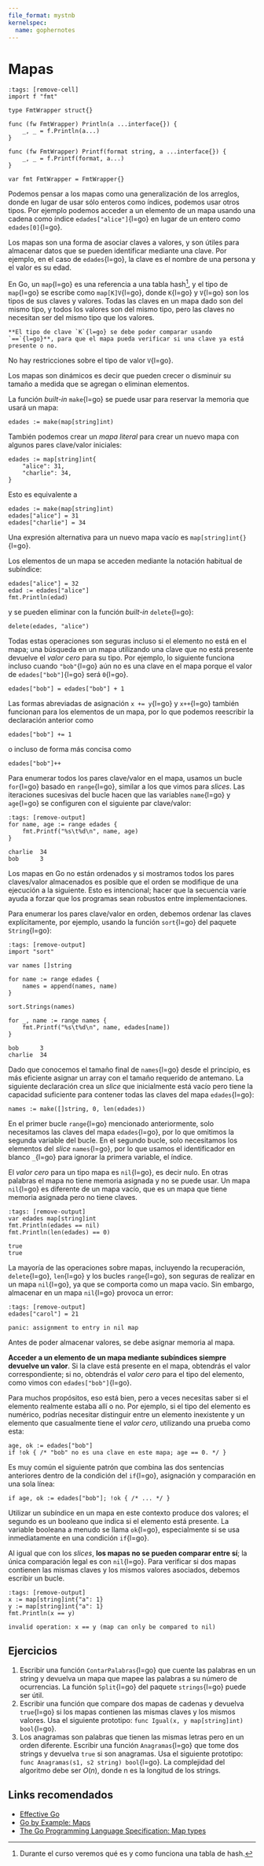 ```yaml
---
file_format: mystnb
kernelspec:
  name: gophernotes
---
```


# Mapas

<!--
Esta celda oculta nos permite usar `fmt.Println` sin necesidad de importar
"fmt", el objetivo es que no se imprima la salida que tiene `fmt.Println` ya
que devuelve la cantidad de caracteres impresos y un error.
-->

```{code-cell} go
:tags: [remove-cell]
import f "fmt"

type FmtWrapper struct{}

func (fw FmtWrapper) Println(a ...interface{}) {
    _, _ = f.Println(a...)
}

func (fw FmtWrapper) Printf(format string, a ...interface{}) {
    _, _ = f.Printf(format, a...)
}

var fmt FmtWrapper = FmtWrapper{}
```

Podemos pensar a los mapas como una generalización de los arreglos, donde en lugar de usar sólo enteros como índices, podemos usar otros tipos. Por ejemplo podemos acceder a un elemento de un mapa usando una cadena como índice `edades["alice"]`{l=go} en lugar de un entero como `edades[0]`{l=go}.

Los mapas son una forma de asociar claves a valores, y son útiles para almacenar datos que se pueden identificar mediante una clave. Por ejemplo, en el caso de `edades`{l=go}, la clave es el nombre de una persona y el valor es su edad.

En Go, un `map`{l=go} es una referencia a una tabla hash[^1], y el tipo de `map`{l=go} se escribe como `map[K]V`{l=go}, donde `K`{l=go} y `V`{l=go} son los tipos de sus claves y valores. Todas las claves en un mapa dado son del mismo tipo, y todos los valores son del mismo tipo, pero las claves no necesitan ser del mismo tipo que los valores.

[^1]: Durante el curso veremos qué es y como funciona una tabla de hash.

```{important}
**El tipo de clave `K`{l=go} se debe poder comparar usando `==`{l=go}**, para que el mapa pueda verificar si una clave ya está presente o no.
```

No hay restricciones sobre el tipo de valor `V`{l=go}.

Los mapas son dinámicos es decir que pueden crecer o disminuir su tamaño a medida que se agregan o eliminan elementos.

La función _built-in_ `make`{l=go} se puede usar para reservar la memoria que usará un mapa:

```{code-cell} go
edades := make(map[string]int)
```

También podemos crear un _mapa literal_ para crear un nuevo mapa con algunos pares clave/valor iniciales:

```{code-cell} go
edades := map[string]int{
    "alice": 31,
    "charlie": 34,
}
```

Esto es equivalente a

```{code-cell} go
edades := make(map[string]int)
edades["alice"] = 31
edades["charlie"] = 34
```

Una expresión alternativa para un nuevo mapa vacío es `map[string]int{}`{l=go}.

Los elementos de un mapa se acceden mediante la notación habitual de subíndice:

```{code-cell} go
edades["alice"] = 32
edad := edades["alice"]
fmt.Println(edad)
```

y se pueden eliminar con la función _built-in_ `delete`{l=go}:

```{code-cell} go
delete(edades, "alice")
```

Todas estas operaciones son seguras incluso si el elemento no está en el mapa; una búsqueda en un mapa utilizando una clave que no está presente devuelve el _valor cero_ para su tipo. Por ejemplo, lo siguiente funciona incluso cuando `"bob"`{l=go} aún no es una clave en el mapa porque el valor de `edades["bob"]`{l=go} será `0`{l=go}.

```{code-cell} go
edades["bob"] = edades["bob"] + 1
```

Las formas abreviadas de asignación `x += y`{l=go} y `x++`{l=go} también funcionan para los elementos de un mapa, por lo que podemos reescribir la declaración anterior como

```{code-cell} go
edades["bob"] += 1
```

o incluso de forma más concisa como

```{code-cell} go
edades["bob"]++
```

Para enumerar todos los pares clave/valor en el mapa, usamos un bucle `for`{l=go} basado en `range`{l=go}, similar a los que vimos para _slices_. Las iteraciones sucesivas del bucle hacen que las variables `name`{l=go} y `age`{l=go} se configuren con el siguiente par clave/valor:

```{code-cell} go
:tags: [remove-output]
for name, age := range edades {
    fmt.Printf("%s\t%d\n", name, age)
}
```

```output
charlie  34
bob      3
```

Los mapas en Go no están ordenados y si mostramos todos los pares claves/valor almacenados es posible que el orden se modifique de una ejecución a la siguiente. Esto es intencional; hacer que la secuencia varíe ayuda a forzar que los programas sean robustos entre implementaciones.

Para enumerar los pares clave/valor en orden, debemos ordenar las claves explícitamente, por ejemplo, usando la función `sort`{l=go} del paquete `String`{l=go}:

```{code-cell} go
:tags: [remove-output]
import "sort"

var names []string

for name := range edades {
    names = append(names, name)
}

sort.Strings(names)

for _, name := range names {
    fmt.Printf("%s\t%d\n", name, edades[name])
}
```

```output
bob      3
charlie  34
```

Dado que conocemos el tamaño final de `names`{l=go} desde el principio, es más eficiente asignar un array con el tamaño requerido de antemano. La siguiente declaración crea un _slice_ que inicialmente está vacío pero tiene la capacidad suficiente para contener todas las claves del mapa `edades`{l=go}:

```{code-cell} go
names := make([]string, 0, len(edades))
```

En el primer bucle `range`{l=go} mencionado anteriormente, solo necesitamos las claves del mapa `edades`{l=go}, por lo que omitimos la segunda variable del bucle. En el segundo bucle, solo necesitamos los elementos del _slice_ `names`{l=go}, por lo que usamos el identificador en blanco `_`{l=go} para ignorar la primera variable, el índice.

El _valor cero_ para un tipo mapa es `nil`{l=go}, es decir nulo. En otras palabras el mapa no tiene memoria asignada y no se puede usar. Un mapa `nil`{l=go} es diferente de un mapa vacío, que es un mapa que tiene memoria asignada pero no tiene claves.

```{code-cell} go
:tags: [remove-output]
var edades map[string]int
fmt.Println(edades == nil)
fmt.Println(len(edades) == 0)
```

```output
true
true
```

La mayoría de las operaciones sobre mapas, incluyendo la recuperación, `delete`{l=go}, `len`{l=go} y los bucles `range`{l=go}, son seguras de realizar en un mapa `nil`{l=go}, ya que se comporta como un mapa vacío. Sin embargo, almacenar en un mapa `nil`{l=go} provoca un error:

```{code-cell} go
:tags: [remove-output]
edades["carol"] = 21
```

```output
panic: assignment to entry in nil map
```

Antes de poder almacenar valores, se debe asignar memoria al mapa.

**Acceder a un elemento de un mapa mediante subíndices siempre devuelve un valor**. Si la clave está presente en el mapa, obtendrás el valor correspondiente; si no, obtendrás el _valor cero_ para el tipo del elemento, como vimos con `edades["bob"]`{l=go}.

Para muchos propósitos, eso está bien, pero a veces necesitas saber si el elemento realmente estaba allí o no. Por ejemplo, si el tipo del elemento es numérico, podrías necesitar distinguir entre un elemento inexistente y un elemento que casualmente tiene el _valor cero_, utilizando una prueba como esta:

```{code-cell} go
age, ok := edades["bob"]
if !ok { /* "bob" no es una clave en este mapa; age == 0. */ }
```

Es muy común el siguiente patrón que combina las dos sentencias anteriores dentro de la condición del `if`{l=go}, asignación y comparación en una sola línea:

```{code-cell} go
if age, ok := edades["bob"]; !ok { /* ... */ }
```

Utilizar un subíndice en un mapa en este contexto produce dos valores; el segundo es un booleano que indica si el elemento está presente. La variable booleana a menudo se llama `ok`{l=go}, especialmente si se usa inmediatamente en una condición `if`{l=go}.

Al igual que con los _slices_, **los mapas no se pueden comparar entre sí**; la única comparación legal es con `nil`{l=go}. Para verificar si dos mapas contienen las mismas claves y los mismos valores asociados, debemos escribir un bucle.

```{code-cell} go
:tags: [remove-output]
x := map[string]int{"a": 1}
y := map[string]int{"a": 1}
fmt.Println(x == y)
```

```output
invalid operation: x == y (map can only be compared to nil)
```

## Ejercicios

1. Escribir una función `ContarPalabras`{l=go} que cuente las palabras en un string y devuelva un mapa que mapee las palabras a su número de ocurrencias. La función `Split`{l=go} del paquete `strings`{l=go} puede ser útil.
2. Escribir una función que compare dos mapas de cadenas y devuelva `true`{l=go} si los mapas contienen las mismas claves y los mismos valores. Usa el siguiente prototipo: `func Igual(x, y map[string]int) bool`{l=go}.
3. Los anagramas son palabras que tienen las mismas letras pero en un orden diferente. Escribir una función `Anagramas`{l=go} que tome dos strings y devuelva `true` si son anagramas. Usa el siguiente prototipo: `func Anagramas(s1, s2 string) bool`{l=go}. La complejidad del algoritmo debe ser $O(n)$, donde n es la longitud de los strings.

## Links recomendados

- [Effective Go](https://golang.org/doc/effective_go.html#maps)
- [Go by Example: Maps](https://gobyexample.com/maps)
- [The Go Programming Language Specification: Map types](https://golang.org/ref/spec#Map_types)
